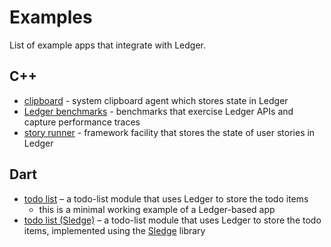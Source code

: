 # Examples

List of example apps that integrate with Ledger.

## C++

 * [clipboard] - system clipboard agent which stores state in Ledger
 * [Ledger benchmarks] - benchmarks that exercise Ledger APIs and capture
   performance traces
 * [story runner] - framework facility that stores the state of user stories in
   Ledger

## Dart

 * [todo list] – a todo-list module that uses Ledger to store the todo items
   * this is a minimal working example of a Ledger-based app
 * [todo list (Sledge)] – a todo-list module that uses Ledger to store the todo
   items, implemented using the [Sledge] library

[clipboard]: /peridot/bin/agents/clipboard/
[Ledger benchmarks]: /src/ledger/bin/tests/benchmark
[story runner]: /peridot/bin/sessionmgr/story_runner/
[todo list]: https://fuchsia.googlesource.com/topaz/+/master/examples/ledger/todo_list/
[todo list (Sledge)]: https://fuchsia.googlesource.com/topaz/+/master/examples/ledger/todo_list_sledge/
[Sledge]: https://fuchsia.googlesource.com/topaz/+/master/public/dart/sledge/